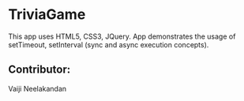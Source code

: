 # TriviaGame

This app uses HTML5, CSS3, JQuery. App demonstrates the usage of setTimeout, setInterval (sync and async execution concepts).

## Contributor:
Vaiji Neelakandan
